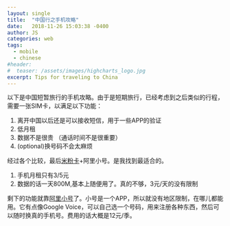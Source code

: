 ```yaml
---
layout: single
title:  "中国行之手机攻略"
date:   2018-11-26 15:03:38 -0400
author: JS
categories: web
tags:
  - mobile
  - chinese
#header:
#  teaser: /assets/images/highcharts_logo.jpg
excerpt: Tips for traveling to China
---
```

以下是中国短暂旅行的手机攻略。由于是短期旅行，已经考虑到之后类似的行程，需要一张SIM卡，以满足以下功能：
1. 离开中国以后还是可以接收短信，用于一些APP的验证
2. 低月租
3. 数据不是很贵 （通话时间不是很重要）
4. (optional)换号码不会太麻烦

经过各个比较，最后[米粉卡](https://mall.10046.mi.com/fanscard/index)+阿里小号。是我找到最适合的。
1. 手机月租只有3/5元
2. 数据的话一天800M,基本上随便用了。真的不够，3元/天的没有限制

剩下的功能就靠[阿里小号](https://baike.baidu.com/item/%E9%98%BF%E9%87%8C%E5%B0%8F%E5%8F%B7/16473024)了。小号是一个APP，所以就没有地区限制，在哪儿都能用。它有点像Google Voice，可以自己选一个号码，用来注册各种东西，然后可以随时换真的手机号。费用的话大概是12元/季。
